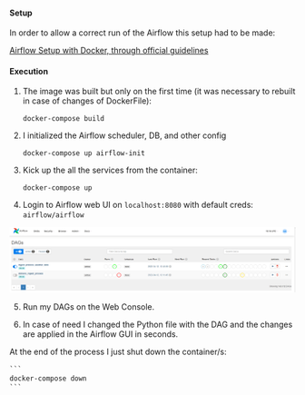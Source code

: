  #### Setup
 
 In order to allow a correct run of the Airflow this setup had to be made:
 
  [Airflow Setup with Docker, through official guidelines](MainSETUP.md)

 #### Execution
 
  1. The image was built but only on the first time (it was necessary to rebuilt in case of changes of DockerFile):
     ```shell
     docker-compose build
     ```

 2. I initialized the Airflow scheduler, DB, and other config
    ```shell
    docker-compose up airflow-init
    ```

 3. Kick up the all the services from the container:
    ```shell
    docker-compose up
    ```

 4. Login to Airflow web UI on `localhost:8080` with default creds: `airflow/airflow`

![img.png](img.png)

 5. Run my DAGs on the Web Console.

 6. In case of need I changed the Python file with the DAG and the changes are applied in the Airflow GUI in seconds.

 

At the end of the process I just shut down the container/s:
    
    ```
    docker-compose down
    ```


